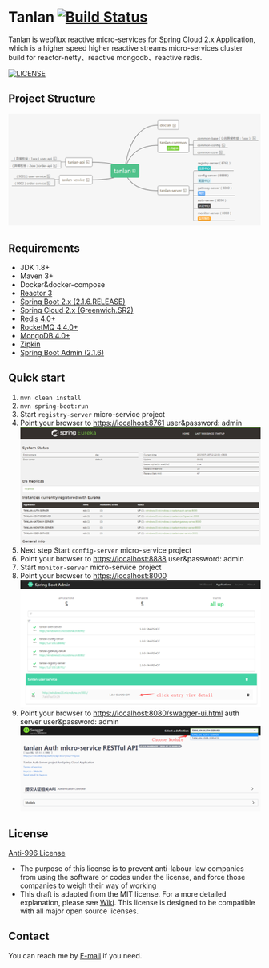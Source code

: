 # Tanlan [![Build Status](https://travis-ci.org/haycco/tanlan.svg?branch=master)](https://travis-ci.org/haycco/tanlan)
Tanlan is webflux reactive micro-services for Spring Cloud 2.x Application, which is a higher speed higher reactive streams micro-services cluster build for reactor-netty、reactive mongodb、reactive redis.

[![LICENSE](https://img.shields.io/badge/license-Anti%20996-blue.svg?style=flat-square)](https://github.com/996icu/996.ICU/blob/master/LICENSE)

## Project Structure
![Image](https://raw.githubusercontent.com/haycco/imgrepo/master/img/project-struct.png)

## Requirements
* JDK 1.8+
* Maven 3+
* Docker&docker-compose
* [Reactor 3](https://projectreactor.io/docs/core/release/reference/)
* [Spring Boot 2.x (2.1.6.RELEASE)](https://spring.io/projects/spring-boot)
* [Spring Cloud 2.x (Greenwich.SR2)](https://spring.io/projects/spring-cloud)
* [Redis 4.0+](https://redis.io/documentation)
* [RocketMQ 4.4.0+](https://github.com/alibaba/spring-cloud-alibaba)
* [MongoDB 4.0+](https://docs.mongodb.com/manual/reference/sql-comparison/)
* [Zipkin](https://github.com/openzipkin/zipkin)
* [Spring Boot Admin (2.1.6)](https://github.com/codecentric/spring-boot-admin)

## Quick start
1. `mvn clean install`
2. `mvn spring-boot:run`
3. Start `registry-server` micro-service project
4. Point your browser to [https://localhost:8761](https://localhost:8761) user&password: admin
![Image](https://raw.githubusercontent.com/haycco/imgrepo/master/img/registry-server.png)
5. Next step Start `config-server` micro-service project
6. Point your browser to [https://localhost:8888](https://localhost:8888) user&password: admin
7. Start `monitor-server` micro-service project
8. Point your browser to [https://localhost:8000](https://localhost:8000)
![Image](https://raw.githubusercontent.com/haycco/imgrepo/master/img/monitor.png)
9. Point your browser to [https://localhost:8080/swagger-ui.html](https://localhost:8080/swagger-ui.html) auth server user&password: admin
![Image](https://raw.githubusercontent.com/haycco/imgrepo/master/img/swagger-api.png)

## License
[Anti-996 License](LICENSE)

 - The purpose of this license is to prevent anti-labour-law companies from using the software or codes under the license, and force those companies to weigh their way of working
 - This draft is adapted from the MIT license. For a more detailed explanation, please see [Wiki](https://github.com/kattgu7/996-License-Draft/wiki). This license is designed to be compatible with all major open source licenses.  
 
## Contact
You can reach me by [E-mail](mailto:haycco@gmail.com) if you need.